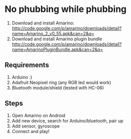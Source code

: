No phubbing while phubbing
===========

1. Download and install Amarino: http://code.google.com/p/amarino/downloads/detail?name=Amarino_2_v0_55.apk&can=2&q=
2. Download and install Amarino plugin bundle http://code.google.com/p/amarino/downloads/detail?name=AmarinoPluginBundle.apk&can=2&q=


## Requirements

1. Arduino :)
2. Adafruit Neopixel ring (any RGB led would work)
3. Bluetooth module/shield (tested with HC-06)

## Steps
1. Open Amarino on Android
2. Add new device, search for Arduino/bluetooth, pair up
3. Add sensor, gyroscope
4. Connect and play!

